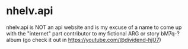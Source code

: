 # nhelv.api
nhelv.api is NOT an api website and is my excuse of a name to come up with the "internet" part contributor to my fictional ARG or story bM7q-? album (go check it out in https://youtube.com/@dividend-hjU7)
